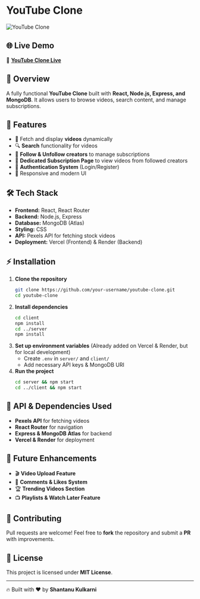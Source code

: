 # YouTube Clone

![YouTube Clone](https://via.placeholder.com/1200x600?text=YouTube+Clone+Preview)

## 🌐 Live Demo
🔗 **[YouTube Clone Live](https://youtube-clone-mu-lilac.vercel.app/)**

## 📌 Overview
A fully functional **YouTube Clone** built with **React, Node.js, Express, and MongoDB**. It allows users to browse videos, search content, and manage subscriptions.

## 🚀 Features
- 🎥 Fetch and display **videos** dynamically
- 🔍 **Search** functionality for videos
- 📌 **Follow & Unfollow creators** to manage subscriptions
- 📄 **Dedicated Subscription Page** to view videos from followed creators
- 🔑 **Authentication System** (Login/Register)
- 🎨 Responsive and modern UI

## 🛠️ Tech Stack
- **Frontend:** React, React Router
- **Backend:** Node.js, Express
- **Database:** MongoDB (Atlas)
- **Styling:** CSS
- **API:** Pexels API for fetching stock videos
- **Deployment:** Vercel (Frontend) & Render (Backend)

## ⚡ Installation
1. **Clone the repository**
   ```sh
   git clone https://github.com/your-username/youtube-clone.git
   cd youtube-clone
   ```
2. **Install dependencies**
   ```sh
   cd client
   npm install
   cd ../server
   npm install
   ```
3. **Set up environment variables** (Already added on Vercel & Render, but for local development)
   - Create `.env` in `server/` and `client/`
   - Add necessary API keys & MongoDB URI
4. **Run the project**
   ```sh
   cd server && npm start
   cd ../client && npm start
   ```

## 🔗 API & Dependencies Used
- **Pexels API** for fetching videos
- **React Router** for navigation
- **Express & MongoDB Atlas** for backend
- **Vercel & Render** for deployment


## 🎯 Future Enhancements
- 🎬 **Video Upload Feature**
- 💬 **Comments & Likes System**
- 🏆 **Trending Videos Section**
- 📺 **Playlists & Watch Later Feature**

## 🤝 Contributing
Pull requests are welcome! Feel free to **fork** the repository and submit a **PR** with improvements.

## 📜 License
This project is licensed under **MIT License**.

---
🔥 Built with ❤️ by **Shantanu Kulkarni**
